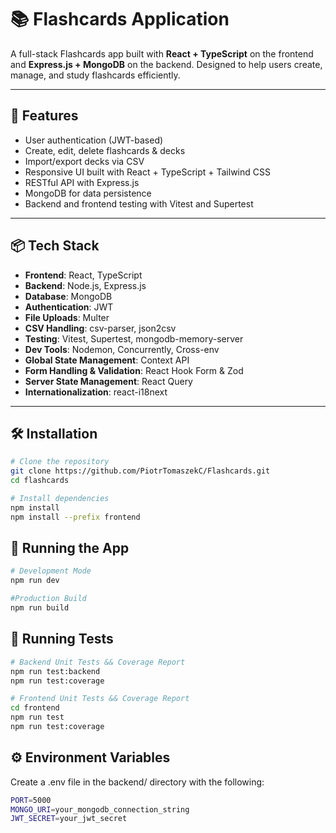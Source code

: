 # 📚 Flashcards Application

A full-stack Flashcards app built with **React + TypeScript** on the frontend and **Express.js + MongoDB** on the backend. Designed to help users create, manage, and study flashcards efficiently.

---

## 🚀 Features

- User authentication (JWT-based)
- Create, edit, delete flashcards & decks
- Import/export decks via CSV
- Responsive UI built with React + TypeScript + Tailwind CSS
- RESTful API with Express.js
- MongoDB for data persistence
- Backend and frontend testing with Vitest and Supertest
---

## 📦 Tech Stack

- **Frontend**: React, TypeScript
- **Backend**: Node.js, Express.js
- **Database**: MongoDB
- **Authentication**: JWT
- **File Uploads**: Multer
- **CSV Handling**: csv-parser, json2csv
- **Testing**: Vitest, Supertest, mongodb-memory-server
- **Dev Tools**: Nodemon, Concurrently, Cross-env
- **Global State Management**: Context API
- **Form Handling & Validation**: React Hook Form & Zod
- **Server State Management**: React Query
- **Internationalization**: react-i18next

---

## 🛠️ Installation

```bash
# Clone the repository
git clone https://github.com/PiotrTomaszekC/Flashcards.git
cd flashcards

# Install dependencies
npm install
npm install --prefix frontend
```

## 🔧 Running the App
```bash
# Development Mode
npm run dev

#Production Build
npm run build
```

## 🧪 Running Tests
```bash
# Backend Unit Tests && Coverage Report
npm run test:backend
npm run test:coverage

# Frontend Unit Tests && Coverage Report
cd frontend
npm run test
npm run test:coverage
```

## ⚙️ Environment Variables
Create a .env file in the backend/ directory with the following:
```bash
PORT=5000
MONGO_URI=your_mongodb_connection_string
JWT_SECRET=your_jwt_secret
```



